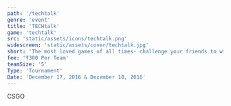 ```yaml
---
path: '/techtalk'
genre: 'event'
title: 'TECHtalk'
game: 'techtalk'
src: 'static/assets/icons/techtalk.png'
widescreen: 'static/assets/cover/techtalk.jpg'
short: 'The most loved games of all times- challenge your friends to win the tournament and challenge your rivals to earn the title!'
fee: '₹300 Per Team'
teamSize: '5'
Type: 'Tournament'
Date: 'December 17, 2016 & December 18, 2016' 
---
```


CSGO